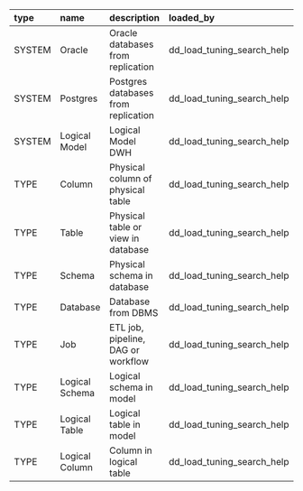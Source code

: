 | type   | name           | description                         | loaded_by                  |
|:-------|:---------------|:------------------------------------|:---------------------------|
| SYSTEM | Oracle         | Oracle databases from replication   | dd_load_tuning_search_help |
| SYSTEM | Postgres       | Postgres databases from replication | dd_load_tuning_search_help |
| SYSTEM | Logical Model  | Logical Model DWH                   | dd_load_tuning_search_help |
| TYPE   | Column         | Physical column of physical table   | dd_load_tuning_search_help |
| TYPE   | Table          | Physical table or view in database  | dd_load_tuning_search_help |
| TYPE   | Schema         | Physical schema in database         | dd_load_tuning_search_help |
| TYPE   | Database       | Database from DBMS                  | dd_load_tuning_search_help |
| TYPE   | Job            | ETL job, pipeline, DAG or workflow  | dd_load_tuning_search_help |
| TYPE   | Logical Schema | Logical schema in model             | dd_load_tuning_search_help |
| TYPE   | Logical Table  | Logical table in model              | dd_load_tuning_search_help |
| TYPE   | Logical Column | Column in logical table             | dd_load_tuning_search_help |